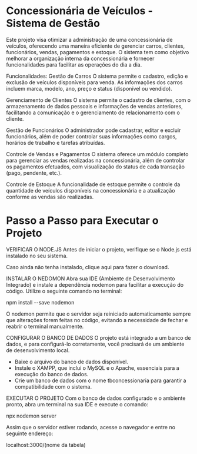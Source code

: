 #  Concessionária de Veículos - Sistema de Gestão
Este projeto visa otimizar a administração de uma concessionária de veículos, oferecendo uma maneira eficiente de gerenciar carros, clientes, funcionários, vendas, pagamentos e estoque. O sistema tem como objetivo melhorar a organização interna da concessionária e fornecer funcionalidades para facilitar as operações do dia a dia.

Funcionalidades:
Gestão de Carros
O sistema permite o cadastro, edição e exclusão de veículos disponíveis para venda. As informações dos carros incluem marca, modelo, ano, preço e status (disponível ou vendido).

Gerenciamento de Clientes
O sistema permite o cadastro de clientes, com o armazenamento de dados pessoais e informações de vendas anteriores, facilitando a comunicação e o gerenciamento de relacionamento com o cliente.

Gestão de Funcionários
O administrador pode cadastrar, editar e excluir funcionários, além de poder controlar suas informações como cargos, horários de trabalho e tarefas atribuídas.

Controle de Vendas e Pagamentos
O sistema oferece um módulo completo para gerenciar as vendas realizadas na concessionária, além de controlar os pagamentos efetuados, com visualização do status de cada transação (pago, pendente, etc.).

Controle de Estoque
A funcionalidade de estoque permite o controle da quantidade de veículos disponíveis na concessionária e a atualização conforme as vendas são realizadas.


#  Passo a Passo para Executar o Projeto

VERIFICAR O NODE.JS
Antes de iniciar o projeto, verifique se o Node.js está instalado no seu sistema. 

Caso ainda não tenha instalado, clique aqui para fazer o download.

INSTALAR O NEDOMON
Abra sua IDE (Ambiente de Desenvolvimento Integrado) e instale a dependência nodemon para facilitar a execução do código. Utilize o seguinte comando no terminal:

npm install --save nodemon

O nodemon permite que o servidor seja reiniciado automaticamente sempre que alterações forem feitas no código, evitando a necessidade de fechar e reabrir o terminal manualmente.

CONFIGURAR O BANCO DE DADOS
O projeto está integrado a um banco de dados, e para configurá-lo corretamente, você precisará de um ambiente de desenvolvimento local.

- Baixe o arquivo do banco de dados disponível.
- Instale o XAMPP, que inclui o MySQL e o Apache, essenciais para a execução do banco de dados.
- Crie um banco de dados com o nome tbconcessionaria para garantir a compatibilidade com o sistema.
  
EXECUTAR O PROJETO
Com o banco de dados configurado e o ambiente pronto, abra um terminal na sua IDE e execute o comando:

npx nodemon server

Assim que o servidor estiver rodando, acesse o navegador e entre no seguinte endereço:

localhost:3000/(nome da tabela)

